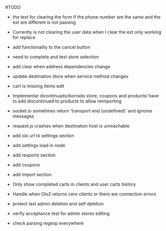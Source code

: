  #TODO

- the test for clearing the form if the phone number are the same and the ext are different is not passing

- Currently is not clearing the user data when I clear the ext only working for replace

- add functionality to the cancel button

- need to complete and test store selection

- add clear when address dependencies change

- update destination store when service method changes

- cart is missing items edit

- Implementar dicontinuado/borrado store, coupons and products/ have to add discontinued to products to allow reimporting

- socket.io sometimes return 'transport end (undefined)' and ignores messages

- request.js crashes when destination host is unreachable

- add olo url to settings section

- add settings load in node

- add resports section

- add coupons

- add import section

- Only show completed carts in clients and user carts history

- Handle when Olo2 returns cero clients or there are connection errors

- protect last admin deletion and self deletion

- verify acceptance test for admin stores editing

- check parsing regexp everywhere